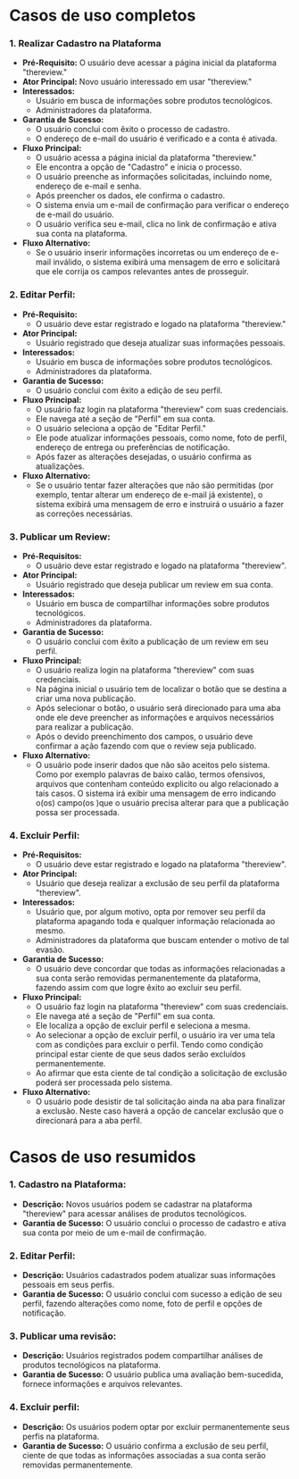 # Casos de uso completos

### 1. **Realizar Cadastro na Plataforma**
* **Pré-Requisito:** O usuário deve acessar a página inicial da plataforma "thereview."
* **Ator Principal:** Novo usuário interessado em usar "thereview."
* **Interessados:**
    - Usuário em busca de informações sobre produtos tecnológicos.
    - Administradores da plataforma.
* **Garantia de Sucesso:**
    - O usuário conclui com êxito o processo de cadastro.
    - O endereço de e-mail do usuário é verificado e a conta é ativada.
* **Fluxo Principal:**
    - O usuário acessa a página inicial da plataforma "thereview."
    - Ele encontra a opção de "Cadastro" e inicia o processo.
    - O usuário preenche as informações solicitadas, incluindo nome, endereço de e-mail e senha.
    - Após preencher os dados, ele confirma o cadastro.
    - O sistema envia um e-mail de confirmação para verificar o endereço de e-mail do usuário.
    - O usuário verifica seu e-mail, clica no link de confirmação e ativa sua conta na plataforma.
* **Fluxo Alternativo:**
    - Se o usuário inserir informações incorretas ou um endereço de e-mail inválido, o sistema exibirá uma mensagem de erro e solicitará que ele corrija os campos relevantes antes de prosseguir.

### 2. **Editar Perfil:** 
* **Pré-Requisito:**
    - O usuário deve estar registrado e logado na plataforma "thereview."
* **Ator Principal:**
    - Usuário registrado que deseja atualizar suas informações pessoais.
* **Interessados:**
    - Usuário em busca de informações sobre produtos tecnológicos.
    - Administradores da plataforma.
* **Garantia de Sucesso:**
    - O usuário conclui com êxito a edição de seu perfil.
* **Fluxo Principal:**
    - O usuário faz login na plataforma "thereview" com suas credenciais.
    - Ele navega até a seção de "Perfil" em sua conta.
    - O usuário seleciona a opção de "Editar Perfil."
    - Ele pode atualizar informações pessoais, como nome, foto de perfil, endereço de entrega ou preferências de notificação.
    - Após fazer as alterações desejadas, o usuário confirma as atualizações.
* **Fluxo Alternativo:**
    - Se o usuário tentar fazer alterações que não são permitidas (por exemplo, tentar alterar um endereço de e-mail já existente), o sistema exibirá uma mensagem de erro e instruirá o usuário a fazer as correções necessárias.

### 3. **Publicar um Review:**
* **Pré-Requisitos:**
    - O usuário deve estar registrado e logado na plataforma "thereview".
* **Ator Principal:**
    - Usuário registrado que deseja publicar um review em sua conta.
* **Interessados:**
    - Usuário em busca de compartilhar informações sobre produtos tecnológicos.
    - Administradores da plataforma.
* **Garantia de Sucesso:**
    - O usuário conclui com êxito a publicação de um review em seu perfil.
* **Fluxo Principal:**
    - O usuário realiza login na plataforma "thereview" com suas credenciais.
    - Na página inicial o usuário tem de localizar o botão que se destina a criar uma nova publicação.
    - Após selecionar o botão, o usuário será direcionado para uma aba onde ele deve preencher as informações e arquivos necessários para realizar a publicação.
    - Após o devido preenchimento dos campos, o usuário deve confirmar a ação fazendo com que o review seja publicado.
* **Fluxo Alternativo:**
    - O usuário pode inserir dados que não são aceitos pelo sistema. Como por exemplo palavras de baixo calão, termos ofensivos, arquivos que contenham conteúdo explicito ou algo relacionado a tais casos. O sistema irá exibir uma mensagem de erro indicando o(os) campo(os )que o usuário precisa alterar para que a publicação possa ser processada.

### 4. **Excluir Perfil:**
* **Pré-Requisitos:**
    - O usuário deve estar registrado e logado na plataforma "thereview".
* **Ator Principal:**
    - Usuário que deseja realizar a exclusão de seu perfil da plataforma "thereview".
* **Interessados:**
    - Usuário que, por algum motivo, opta por remover seu perfil da plataforma apagando toda e qualquer informação relacionada ao mesmo.
    - Administradores da plataforma que buscam entender o motivo de tal evasão.
* **Garantia de Sucesso:**
    - O usuário deve concordar que todas as informações relacionadas a sua conta serão removidas permanentemente da plataforma, fazendo assim com que logre êxito ao excluir seu perfil.
* **Fluxo Principal:**
    - O usuário faz login na plataforma "thereview" com suas credenciais.
    - Ele navega até a seção de "Perfil" em sua conta.
    - Ele localiza a opção de excluir perfil e seleciona a mesma.
    - Ao selecionar a opção de excluir perfil, o usuário ira ver uma tela com as condições para excluir o perfil. Tendo como condição principal estar ciente de que seus dados serão excluídos permanentemente.
    - Ao afirmar que esta ciente de tal condição a solicitação de exclusão poderá ser processada pelo sistema.
* **Fluxo Alternativo:**
    - O usuário pode desistir de tal solicitação ainda na aba para finalizar a exclusão. Neste caso haverá a opção de cancelar exclusão que o direcionará para a aba perfil. 

# Casos de uso resumidos

### 1. **Cadastro na Plataforma:**

* **Descrição:** Novos usuários podem se cadastrar na plataforma "thereview" para acessar análises de produtos tecnológicos.
* **Garantia de Sucesso:** 
O usuário conclui o processo de cadastro e ativa sua conta por meio de um e-mail de confirmação.

### 2. **Editar Perfil:**

* **Descrição:** Usuários cadastrados podem atualizar suas informações pessoais em seus perfis.
* **Garantia de Sucesso:** O usuário conclui com sucesso a edição de seu perfil, fazendo alterações como nome, foto de perfil e opções de notificação.

### 3. **Publicar uma revisão:**

* **Descrição:** Usuários registrados podem compartilhar análises de produtos tecnológicos na plataforma.
* **Garantia de Sucesso:** O usuário publica uma avaliação bem-sucedida, fornece informações e arquivos relevantes.

### 4. **Excluir perfil:**

* **Descrição:** Os usuários podem optar por excluir permanentemente seus perfis na plataforma.
* **Garantia de Sucesso:** O usuário confirma a exclusão de seu perfil, ciente de que todas as informações associadas a sua conta serão removidas permanentemente.

